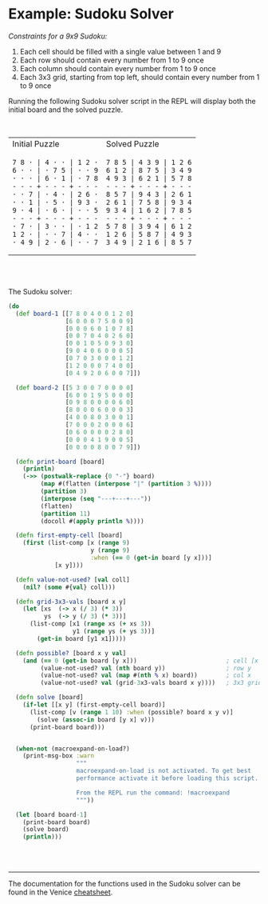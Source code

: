 # Example: Sudoku Solver

*Constraints for a 9x9 Sudoku:*

  1. Each cell should be filled with a single value between 1 and 9
  2. Each row should contain every number from 1 to 9 once
  3. Each column should contain every number from 1 to 9 once
  4. Each 3x3 grid, starting from top left, should contain every number from 1 to 9 once


Running the following Sudoku solver script in the REPL will display both the 
initial board and the solved puzzle.

</br>

<table>
<tr>
<td>Initial Puzzle</td>
<td>Solved Puzzle</td>
</tr>
<tr>
<td>

```
7 8 · | 4 · · | 1 2 ·
6 · · | · 7 5 | · · 9
· · · | 6 · 1 | · 7 8
- - - + - - - + - - -
· · 7 | · 4 · | 2 6 ·
· · 1 | · 5 · | 9 3 ·
9 · 4 | · 6 · | · · 5
- - - + - - - + - - -
· 7 · | 3 · · | · 1 2
1 2 · | · · 7 | 4 · ·
· 4 9 | 2 · 6 | · · 7
```

</td>
<td>

```
7 8 5 | 4 3 9 | 1 2 6
6 1 2 | 8 7 5 | 3 4 9
4 9 3 | 6 2 1 | 5 7 8
- - - + - - - + - - -
8 5 7 | 9 4 3 | 2 6 1
2 6 1 | 7 5 8 | 9 3 4
9 3 4 | 1 6 2 | 7 8 5
- - - + - - - + - - -
5 7 8 | 3 9 4 | 6 1 2
1 2 6 | 5 8 7 | 4 9 3
3 4 9 | 2 1 6 | 8 5 7
```

</td>
</tr>
</table>


<br/>
<br/>

The Sudoku solver:

```clojure
(do
  (def board-1 [[7 8 0 4 0 0 1 2 0]
                [6 0 0 0 7 5 0 0 9]
                [0 0 0 6 0 1 0 7 8]
                [0 0 7 0 4 0 2 6 0]
                [0 0 1 0 5 0 9 3 0]
                [9 0 4 0 6 0 0 0 5]
                [0 7 0 3 0 0 0 1 2]
                [1 2 0 0 0 7 4 0 0]
                [0 4 9 2 0 6 0 0 7]])

  (def board-2 [[5 3 0 0 7 0 0 0 0]
                [6 0 0 1 9 5 0 0 0]
                [0 9 8 0 0 0 0 6 0]
                [8 0 0 0 6 0 0 0 3]
                [4 0 0 8 0 3 0 0 1]
                [7 0 0 0 2 0 0 0 6]
                [0 6 0 0 0 0 2 8 0]
                [0 0 0 4 1 9 0 0 5]
                [0 0 0 0 8 0 0 7 9]])

  (defn print-board [board]
    (println)
    (->> (postwalk-replace {0 "·"} board)
         (map #(flatten (interpose "|" (partition 3 %))))
         (partition 3)
         (interpose (seq "---+---+---"))
         (flatten)
         (partition 11)
         (docoll #(apply println %))))

  (defn first-empty-cell [board]
    (first (list-comp [x (range 9)
                       y (range 9)
                       :when (== 0 (get-in board [y x]))]
             [x y])))

  (defn value-not-used? [val coll]
    (nil? (some #{val} coll)))

  (defn grid-3x3-vals [board x y]
    (let [xs  (-> x (/ 3) (* 3))
          ys  (-> y (/ 3) (* 3))]
      (list-comp [x1 (range xs (+ xs 3))
                  y1 (range ys (+ ys 3))]
        (get-in board [y1 x1]))))

  (defn possible? [board x y val]
    (and (== 0 (get-in board [y x]))                         ; cell [x y]
         (value-not-used? val (nth board y))                 ; row y
         (value-not-used? val (map #(nth % x) board))        ; col x
         (value-not-used? val (grid-3x3-vals board x y))))   ; 3x3 grid

  (defn solve [board]
    (if-let [[x y] (first-empty-cell board)]
      (list-comp [v (range 1 10) :when (possible? board x y v)]
        (solve (assoc-in board [y x] v)))
      (print-board board)))


  (when-not (macroexpand-on-load?)
    (print-msg-box :warn
                   """
                   macroexpand-on-load is not activated. To get best
                   performance activate it before loading this script.

                   From the REPL run the command: !macroexpand
                   """))

  (let [board board-1]
    (print-board board)
    (solve board)
    (println)))
```

<br/>
<br/>

------

The documentation for the functions used in the Sudoku solver can be found in the Venice [cheatsheet](https://cdn.rawgit.com/jlangch/venice/c4a2bf5/cheatsheet.pdf).

